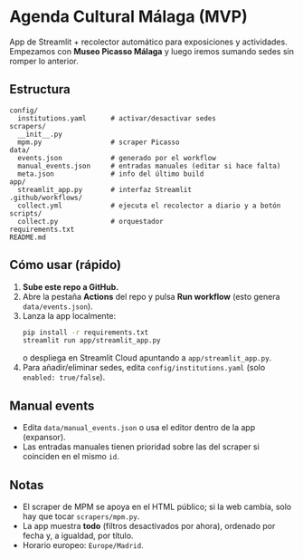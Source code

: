 # Agenda Cultural Málaga (MVP)

App de Streamlit + recolector automático para exposiciones y actividades.
Empezamos con **Museo Picasso Málaga** y luego iremos sumando sedes sin romper lo anterior.

## Estructura
```
config/
  institutions.yaml      # activar/desactivar sedes
scrapers/
  __init__.py
  mpm.py                 # scraper Picasso
data/
  events.json            # generado por el workflow
  manual_events.json     # entradas manuales (editar si hace falta)
  meta.json              # info del último build
app/
  streamlit_app.py       # interfaz Streamlit
.github/workflows/
  collect.yml            # ejecuta el recolector a diario y a botón
scripts/
  collect.py             # orquestador
requirements.txt
README.md
```

## Cómo usar (rápido)
1. **Sube este repo a GitHub.**
2. Abre la pestaña **Actions** del repo y pulsa **Run workflow** (esto genera `data/events.json`).
3. Lanza la app localmente:
   ```bash
   pip install -r requirements.txt
   streamlit run app/streamlit_app.py
   ```
   o despliega en Streamlit Cloud apuntando a `app/streamlit_app.py`.
4. Para añadir/eliminar sedes, edita `config/institutions.yaml` (solo `enabled: true/false`).

## Manual events
- Edita `data/manual_events.json` o usa el editor dentro de la app (expansor).
- Las entradas manuales tienen prioridad sobre las del scraper si coinciden en el mismo `id`.

## Notas
- El scraper de MPM se apoya en el HTML público; si la web cambia, solo hay que tocar `scrapers/mpm.py`.
- La app muestra **todo** (filtros desactivados por ahora), ordenado por fecha y, a igualdad, por título.
- Horario europeo: `Europe/Madrid`.

